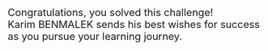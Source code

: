 <br><br>
<span style="font-size: 20px">
    Congratulations, you solved this challenge!            
    Karim BENMALEK sends his best wishes for success as you pursue your learning journey.
</span>

